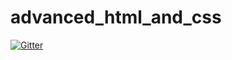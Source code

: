 # advanced_html_and_css

[![Gitter](https://badges.gitter.im/Join%20Chat.svg)](https://gitter.im/imranismail/advanced_html_and_css?utm_source=badge&utm_medium=badge&utm_campaign=pr-badge&utm_content=badge)